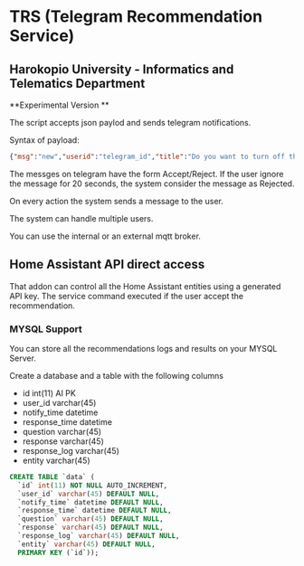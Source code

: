# TRS (Telegram Recommendation Service)

## Harokopio University - Informatics and Telematics Department

**Experimental Version **

The script accepts json paylod and sends telegram notifications.


Syntax of payload:

```json
{"msg":"new","userid":"telegram_id","title":"Do you want to turn off the PC?","entity_id":"switch.office_light","domain":"switch","service":"turn_off"}
```

The messges on telegram have the form Accept/Reject. If the user ignore the message for 20 seconds, the system consider the message as Rejected.

On every action the system sends a message to the user.

The system can handle multiple users.

You can use the internal or an external mqtt broker.

## Home Assistant API direct access

That addon can control all the Home Assistant entities using a generated API key. The service command executed if the user accept the recommendation.

### MYSQL Support
You can store all the recommendations logs and results on your MYSQL Server.

Create a database and a table with the following columns

* id int(11) AI PK
* user_id varchar(45)
* notify_time datetime
* response_time datetime
* question varchar(45)
* response varchar(45)
* response_log varchar(45)
* entity varchar(45)

```sql
CREATE TABLE `data` (
  `id` int(11) NOT NULL AUTO_INCREMENT,
  `user_id` varchar(45) DEFAULT NULL,
  `notify_time` datetime DEFAULT NULL,
  `response_time` datetime DEFAULT NULL,
  `question` varchar(45) DEFAULT NULL,
  `response` varchar(45) DEFAULT NULL,
  `response_log` varchar(45) DEFAULT NULL,
  `entity` varchar(45) DEFAULT NULL,
  PRIMARY KEY (`id`));
```

